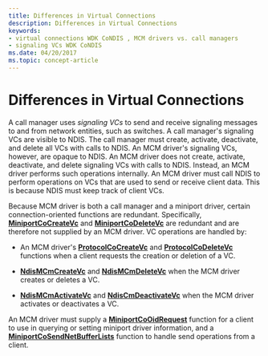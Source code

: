 ```yaml
---
title: Differences in Virtual Connections
description: Differences in Virtual Connections
keywords:
- virtual connections WDK CoNDIS , MCM drivers vs. call managers
- signaling VCs WDK CoNDIS
ms.date: 04/20/2017
ms.topic: concept-article
---
```


# Differences in Virtual Connections





A call manager uses *signaling VCs* to send and receive signaling messages to and from network entities, such as switches. A call manager's signaling VCs are visible to NDIS. The call manager must create, activate, deactivate, and delete all VCs with calls to NDIS. An MCM driver's signaling VCs, however, are opaque to NDIS. An MCM driver does not create, activate, deactivate, and delete signaling VCs with calls to NDIS. Instead, an MCM driver performs such operations internally. An MCM driver must call NDIS to perform operations on VCs that are used to send or receive client data. This is because NDIS must keep track of client VCs.

Because MCM driver is both a call manager and a miniport driver, certain connection-oriented functions are redundant. Specifically, [**MiniportCoCreateVc**](/windows-hardware/drivers/ddi/ndis/nc-ndis-miniport_co_create_vc) and [**MiniportCoDeleteVc**](/windows-hardware/drivers/ddi/ndis/nc-ndis-miniport_co_delete_vc) are redundant and are therefore not supplied by an MCM driver. VC operations are handled by:

-   An MCM driver's [**ProtocolCoCreateVc**](/windows-hardware/drivers/ddi/ndis/nc-ndis-protocol_co_create_vc) and [**ProtocolCoDeleteVc**](/windows-hardware/drivers/ddi/ndis/nc-ndis-protocol_co_delete_vc) functions when a client requests the creation or deletion of a VC.

-   [**NdisMCmCreateVc**](/windows-hardware/drivers/ddi/ndis/nf-ndis-ndismcmcreatevc) and [**NdisMCmDeleteVc**](/windows-hardware/drivers/ddi/ndis/nf-ndis-ndismcmdeletevc) when the MCM driver creates or deletes a VC.

-   [**NdisMCmActivateVc**](/windows-hardware/drivers/ddi/ndis/nf-ndis-ndismcmactivatevc) and [**NdisCmDeactivateVc**](/windows-hardware/drivers/ddi/ndis/nf-ndis-ndiscmdeactivatevc) when the MCM driver activates or deactivates a VC.

An MCM driver must supply a [**MiniportCoOidRequest**](/windows-hardware/drivers/ddi/ndis/nc-ndis-miniport_co_oid_request) function for a client to use in querying or setting miniport driver information, and a [**MiniportCoSendNetBufferLists**](/windows-hardware/drivers/ddi/ndis/nc-ndis-miniport_co_send_net_buffer_lists) function to handle send operations from a client.

 

